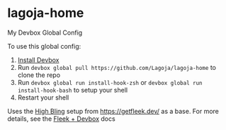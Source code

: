 # lagoja-home
My Devbox Global Config

To use this global config: 

1. [Install Devbox](https://www.jetpack.io/devbox/docs/installing_devbox/)
2. Run `devbox global pull https://github.com/Lagoja/lagoja-home` to clone the repo
3. Run `devbox global run install-hook-zsh` or `devbox global run install-hook-bash` to setup your shell
4. Restart your shell

Uses the [High Bling](https://getfleek.dev/docs/bling) setup from https://getfleek.dev/ as a base. For more details, see the [Fleek + Devbox](https://getfleek.dev/docs/devbox) docs
